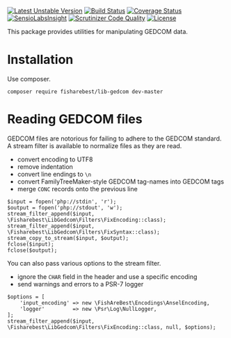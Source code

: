 [![Latest Unstable Version](https://poser.pugx.org/fisharebest/lib-gedcom/v/unstable)](https://packagist.org/packages/fisharebest/lib-gedcom)
[![Build Status](https://travis-ci.org/fisharebest/lib-gedcom.svg?branch=master)](https://travis-ci.org/fisharebest/lib-gedcom)
[![Coverage Status](https://coveralls.io/repos/github/fisharebest/lib-gedcom/badge.svg)](https://coveralls.io/github/fisharebest/lib-gedcom)
[![SensioLabsInsight](https://insight.sensiolabs.com/projects/8b3e806f-ab51-40c2-81fa-ac896c1bcd8a/mini.png)](https://insight.sensiolabs.com/projects/8b3e806f-ab51-40c2-81fa-ac896c1bcd8a)
[![Scrutinizer Code Quality](https://scrutinizer-ci.com/g/fisharebest/lib-gedcom/badges/quality-score.png?b=master)](https://scrutinizer-ci.com/g/fisharebest/lib-gedcom/?branch=master)
[![License](https://poser.pugx.org/fisharebest/lib-gedcom/license)](https://packagist.org/packages/fisharebest/lib-gedcom)

This package provides utilities for manipulating GEDCOM data.

Installation
============

Use composer.

```
composer require fisharebest/lib-gedcom dev-master
```

Reading GEDCOM files
====================

GEDCOM files are notorious for failing to adhere to the GEDCOM standard.
A stream filter is available to normalize files as they are read.

* convert encoding to UTF8
* remove indentation
* convert line endings to `\n`
* convert FamilyTreeMaker-style GEDCOM tag-names into GEDCOM tags
* merge `CONC` records onto the previous line

```
$input = fopen('php://stdin', 'r');
$output = fopen('php://stdout', 'w');
stream_filter_append($input, \Fisharebest\LibGedcom\Filters\FixEncoding::class);
stream_filter_append($input, \Fisharebest\LibGedcom\Filters\FixSyntax::class);
stream_copy_to_stream($input, $output);
fclose($input);
fclose($output);
```

You can also pass various options to the stream filter.
* ignore the `CHAR` field in the header and use a specific encoding
* send warnings and errors to a PSR-7 logger
```
$options = [
	'input_encoding' => new \FishAreBest\Encodings\AnselEncoding,
	'logger'         => new \Psr\Log\NullLogger,
];
stream_filter_append($input, \Fisharebest\LibGedcom\Filters\FixEncoding::class, null, $options);
```
